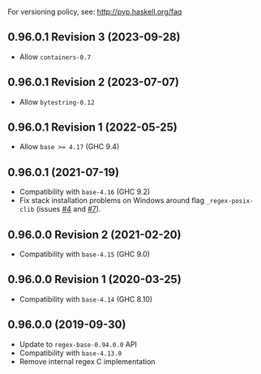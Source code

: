For versioning policy, see: http://pvp.haskell.org/faq

## 0.96.0.1 Revision 3 (2023-09-28)

- Allow `containers-0.7`

## 0.96.0.1 Revision 2 (2023-07-07)

- Allow `bytestring-0.12`

## 0.96.0.1 Revision 1 (2022-05-25)

- Allow `base >= 4.17` (GHC 9.4)

## 0.96.0.1 (2021-07-19)

- Compatibility with `base-4.16` (GHC 9.2)
- Fix stack installation problems on Windows around flag `_regex-posix-clib`
  (issues
  [#4](https://github.com/haskell-hvr/regex-posix/issues/4) and
  [#7](https://github.com/haskell-hvr/regex-posix/issues/7)).

## 0.96.0.0 Revision 2 (2021-02-20)

- Compatibility with `base-4.15` (GHC 9.0)

## 0.96.0.0 Revision 1 (2020-03-25)

- Compatibility with `base-4.14` (GHC 8.10)

## 0.96.0.0 (2019-09-30)

- Update to `regex-base-0.94.0.0` API
- Compatibility with `base-4.13.0`
- Remove internal regex C implementation

